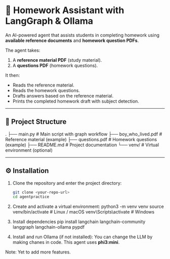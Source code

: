 # 📝 Homework Assistant with LangGraph & Ollama  

An AI-powered agent that assists students in completing homework using **available reference documents** and **homework question PDFs**.  

The agent takes:  
1. A **reference material PDF** (study material).  
2. A **questions PDF** (homework questions).  

It then:  
- Reads the reference material.  
- Reads the homework questions.  
- Drafts answers based on the reference material.  
- Prints the completed homework draft with subject detection.  

---

## 📂 Project Structure  

.
├── main.py # Main script with graph workflow
├── boy_who_lived.pdf # Reference material (example)
├── questions.pdf # Homework questions (example)
├── README.md # Project documentation
└── venv/ # Virtual environment (optional)


---

## ⚙️ Installation  

1. Clone the repository and enter the project directory:  
   ```bash
   git clone <your-repo-url>
   cd agentpractice

2. Create and activate a virtual environment:
python3 -m venv venv
source venv/bin/activate   # Linux / macOS
venv\Scripts\activate      # Windows

3. Install dependencies
pip install langchain langchain-community langgraph langchain-ollama pypdf

4. Install and run Ollama (if not installed):
You can change the LLM by making chanes in code. This agent uses **phi3:mini**.

Note: Yet to add more features.
